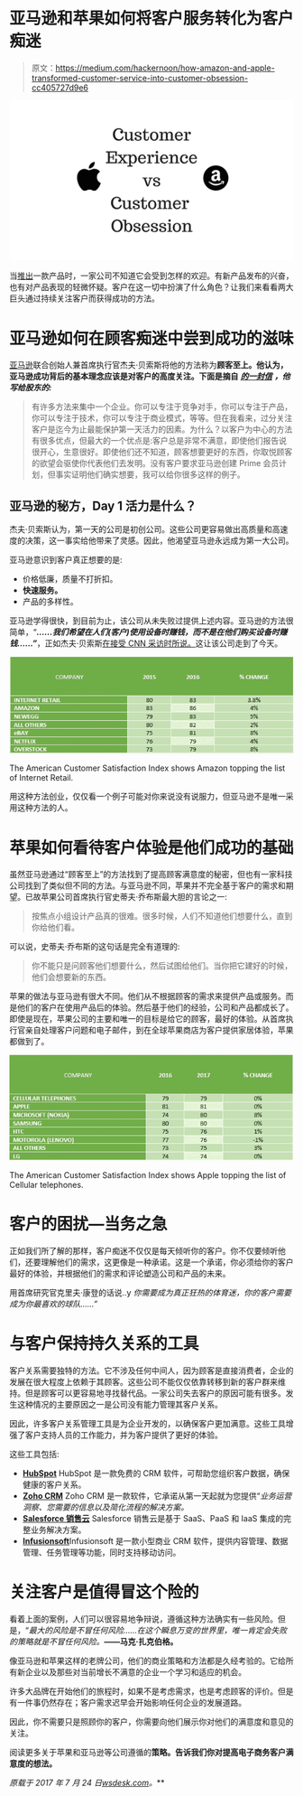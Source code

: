 # 亚马逊和苹果如何将客户服务转化为客户痴迷

> 原文：<https://medium.com/hackernoon/how-amazon-and-apple-transformed-customer-service-into-customer-obsession-cc405727d9e6>

![](img/c11f9062633cbbd8d514c774dc9198cb.png)

当[推出](https://hackernoon.com/tagged/launching)一款产品时，一家公司不知道它会受到怎样的欢迎。有新产品发布的兴奋，也有对产品表现的轻微怀疑。客户在这一切中扮演了什么角色？让我们来看看两大巨头通过持续关注客户而获得成功的方法。

# 亚马逊如何在顾客痴迷中尝到成功的滋味

[亚马逊](https://hackernoon.com/tagged/amazon)联合创始人兼首席执行官杰夫·贝索斯将他的方法称为**顾客至上。他认为，亚马逊成功背后的基本理念应该是对客户的高度关注。下面是摘自** [***的一封信***](https://www.scribd.com/document/344982413/Amazon-2016-Letter-to-Shareholders) ***，他写给股东的:***

> 有许多方法来集中一个企业。你可以专注于竞争对手，你可以专注于产品，你可以专注于技术，你可以专注于商业模式，等等。但在我看来，过分关注客户是迄今为止最能保护第一天活力的因素。为什么？以客户为中心的方法有很多优点，但最大的一个优点是:客户总是非常不满意，即使他们报告说很开心，生意很好。即使他们还不知道，顾客想要更好的东西，你取悦顾客的欲望会驱使你代表他们去发明。没有客户要求亚马逊创建 Prime 会员计划，但事实证明他们确实想要，我可以给你很多这样的例子。

## 亚马逊的秘方，Day 1 活力是什么？

杰夫·贝索斯认为，第一天的公司是初创公司。这些公司更容易做出高质量和高速度的决策，这一事实给他带来了灵感。因此，他渴望亚马逊永远成为第一大公司。

亚马逊意识到客户真正想要的是:

*   价格低廉，质量不打折扣。
*   **快速服务。**
*   产品的多样性。

亚马逊学得很快，到目前为止，该公司从未失败过提供上述内容。亚马逊的方法很简单，“***……我们希望在人们(客户)使用设备时赚钱，而不是在他们购买设备时赚钱……”***，正如杰夫·贝索斯[在接受 CNN 采访时所说。](https://www.youtube.com/watch?v=56GFhr9r36Y)这让该公司走到了今天。

![](img/3dc3611a706735fcef6f7d6281121e3e.png)

The American Customer Satisfaction Index shows Amazon topping the list of Internet Retail.

用这种方法创业，仅仅看一个例子可能对你来说没有说服力，但亚马逊不是唯一采用这种方法的人。

# 苹果如何看待客户体验是他们成功的基础

虽然亚马逊通过“顾客至上”的方法找到了提高顾客满意度的秘密，但也有一家科技公司找到了类似但不同的方法。与亚马逊不同，苹果并不完全基于客户的需求和期望。已故苹果公司首席执行官史蒂夫·乔布斯最大胆的言论之一:

> 按焦点小组设计产品真的很难。很多时候，人们不知道他们想要什么，直到你给他们看。

可以说，史蒂夫·乔布斯的这句话是完全有道理的:

> 你不能只是问顾客他们想要什么，然后试图给他们。当你把它建好的时候，他们会想要新的东西。

苹果的做法与亚马逊有很大不同。他们从不根据顾客的需求来提供产品或服务。而是他们的客户在使用产品后的体验。然后基于他们的经验，公司和产品都成长了。即使是现在，苹果公司的主要和唯一的目标是给它的顾客，最好的体验。从首席执行官亲自处理客户问题和电子邮件，到在全球苹果商店为客户提供家居体验，苹果都做到了。

![](img/a30242fa302ef1493f8df5aa35fbccee.png)

The American Customer Satisfaction Index shows Apple topping the list of Cellular telephones.

# 客户的困扰—当务之急

正如我们所了解的那样，客户痴迷不仅仅是每天倾听你的客户。你不仅要倾听他们，还要理解他们的需求，这更像是一种承诺。这是一个承诺，你必须给你的客户最好的体验，并根据他们的需求和评论塑造公司和产品的未来。

用首席研究官克里夫·康登的话说..y *你需要成为真正狂热的体育迷，你的客户需要成为你最喜欢的球队……”*

# 与客户保持持久关系的工具

客户关系需要独特的方法。它不涉及任何中间人，因为顾客是直接消费者，企业的发展在很大程度上依赖于其顾客。这些公司不能仅仅依靠转移到新的客户群来维持。但是顾客可以更容易地寻找替代品。一家公司失去客户的原因可能有很多。发生这种情况的主要原因之一是公司没有能力管理其客户关系。

因此，许多客户关系管理工具是为企业开发的，以确保客户更加满意。这些工具增强了客户支持人员的工作能力，并为客户提供了更好的体验。

这些工具包括:

*   [**HubSpot**](https://www.hubspot.com/products/crm)
    HubSpot 是一款免费的 CRM 软件，可帮助您组织客户数据，确保健康的客户关系。
*   [**Zoho CRM**](https://www.zoho.com/crm/)
    Zoho CRM 是一款软件，它承诺从第一天起就为您提供“*业务运营洞察、您需要的信息以及简化流程的解决方案。*
*   [**Salesforce 销售云**](https://www.salesforce.com/in/) Salesforce 销售云是基于 SaaS、PaaS 和 IaaS 集成的完整业务解决方案。
*   [**Infusionsoft**](https://www.infusionsoft.com/product/features/small-business-crm)Infusionsoft 是一款小型商业 CRM 软件，提供内容管理、数据管理、任务管理等功能，同时支持移动访问。

# 关注客户是值得冒这个险的

看着上面的案例，人们可以很容易地争辩说，遵循这种方法确实有一些风险。但是，“*最大的风险是不冒任何风险……在这个瞬息万变的世界里，唯一肯定会失败的策略就是不冒任何风险。***——马克·扎克伯格。**

像亚马逊和苹果这样的老牌公司，他们的商业策略和方法都是久经考验的。它给所有新企业以及那些对当前增长不满意的企业一个学习和适应的机会。

许多大品牌在开始他们的旅程时，如果不是考虑需求，也是考虑顾客的评价。但是有一件事仍然存在；客户需求迟早会开始影响任何企业的发展道路。

因此，你不需要只是照顾你的客户，你需要向他们展示你对他们的满意度和意见的关注。

阅读更多关于苹果和亚马逊等公司遵循的[](https://wsdesk.com/4-business-strategies-customer-obsessed-brands-follow/)**策略。告诉我们你对提高电子商务客户满意度的想法。**

***原载于 2017 年 7 月 24 日*[*wsdesk.com*](https://wsdesk.com/how-amazon-and-apple-transformed-customer-service-into-customer-obsession/)*。***